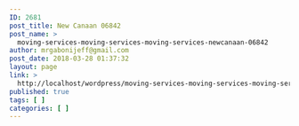 ```yaml
---
ID: 2681
post_title: New Canaan 06842
post_name: >
  moving-services-moving-services-moving-services-newcanaan-06842
author: mrgabonijeff@gmail.com
post_date: 2018-03-28 01:37:32
layout: page
link: >
  http://localhost/wordpress/moving-services-moving-services-moving-services-newcanaan-06842/
published: true
tags: [ ]
categories: [ ]
---
```

